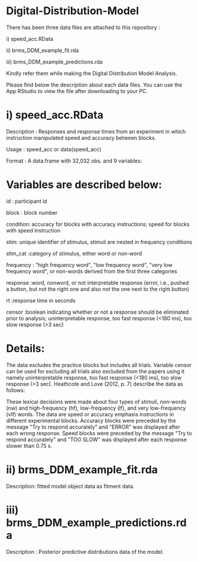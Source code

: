 # Digital-Distribution-Model

There has been three data files are attached to this repository :

i) speed_acc.RData

ii) brms_DDM_example_fit.rda

iii) brms_DDM_example_predictions.rda

Kindly refer them while making the Digital Distribution Model Analysis.

Please find below the description about each data files. You can use the App RStudio to view the file after downloading to your PC.

i) speed_acc.RData
===================
Description : Responses and response times from an experiment in which instruction manipulated speed and accuracy between blocks.

Usage : speed_acc or data(speed_acc)

Format : A data.frame with 32,032 obs. and 9 variables:

Variables are described below:
==============================
id : participant id

block : block number

condition: accuracy for blocks with accuracy instructions; speed for blocks with speed instruction

stim: unique identifier of stimulus, stimuli are nested in frequency conditions

stim_cat :category of stimulus, either word or non-word

frequency : "high frequency word", "low frequency word", "very low frequency word", or non-words derived from the first three categories

response :word, nonword, or not interpretable response (error, i.e., pushed a button, but not the right one and also not the one next to the right button)

rt :response time in seconds

censor :boolean indicating whether or not a response should be eliminated prior to analysis; uninterpretable response, too fast response (<180 ms), too slow response (>3 sec)

Details:
===========
The data excludes the practice blocks but includes all trials. Variable censor can be used for excluding all trials also excluded from the papers using it namely uninterpretable response, too fast response (<180 ms), too slow response (>3 sec). Heathcote and Love (2012, p. 7) describe the data as follows:

These lexical decisions were made about four types of stimuli, non-words (nw) and high-frequency (hf), low-frequency (lf), and very low-frequency (vlf) words. The data are speed or accuracy emphasis instructions in different experimental blocks. Accuracy blocks were preceded by the message "Try to respond accurately" and "ERROR" was displayed after each wrong response. Speed blocks were preceded by the message "Try to respond accurately" and "TOO SLOW" was displayed after each response slower than 0.75 s.

ii) brms_DDM_example_fit.rda
=============================

Description: fitted model object data as fitment data.

iii) brms_DDM_example_predictions.rda
======================================

Description : Posterior predictive distributions data of the model.
